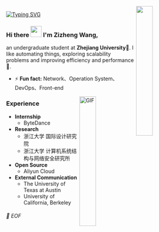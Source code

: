   
<img align="right" src="https://media.giphy.com/media/6yU7IF9L3950A/giphy.gif" width="30%">


[![Typing SVG](https://readme-typing-svg.demolab.com?font=Fira+Code&size=30&pause=1000&color=000000&vCenter=true&width=435&height=30&lines=%3E%3E%3E+print(profile))](https://git.io/typing-svg)

### Hi there <img src="https://raw.githubusercontent.com/iampavangandhi/iampavangandhi/master/gifs/Hi.gif" width="30px"> I'm Zizheng Wang,
an undergraduate student at **Zhejiang University**📖. I like automating things, exploring scalability problems and improving efficiency and performance🚀. 
- ⚡ **Fun fact:** Network、Operation System、DevOps、Front-end

<img align="right" alt="GIF" src="https://media.giphy.com/media/13HgwGsXF0aiGY/giphy.gif" width="30%"/> 

### Experience
- **Internship**
  - ByteDance
- **Research**
  - 浙江大学 国际设计研究院
  - 浙江大学 计算机系统结构与网络安全研究所
- **Open Source**
  - Aliyun Cloud
- **External Communication**
  - The University of Texas at Austin
  - University of California, Berkeley

###### 💾 EOF








